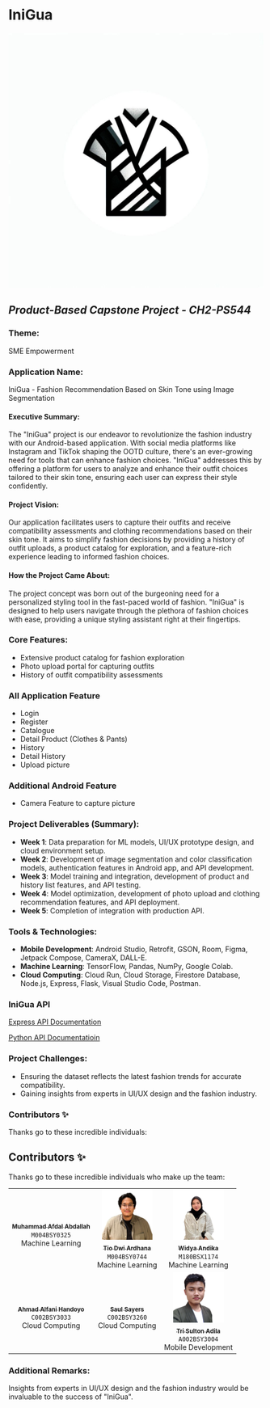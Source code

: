 # IniGua
![IniGua Logo](https://github.com/CH2-PS544-IniGua/.github/blob/main/profile/asset/inigua.jpg?raw=true)

## _Product-Based Capstone Project - CH2-PS544_

### Theme:
SME Empowerment

### Application Name:
IniGua - Fashion Recommendation Based on Skin Tone using Image Segmentation

#### Executive Summary:
The "IniGua" project is our endeavor to revolutionize the fashion industry with our Android-based application. With social media platforms like Instagram and TikTok shaping the OOTD culture, there's an ever-growing need for tools that can enhance fashion choices. "IniGua" addresses this by offering a platform for users to analyze and enhance their outfit choices tailored to their skin tone, ensuring each user can express their style confidently.

#### Project Vision:
Our application facilitates users to capture their outfits and receive compatibility assessments and clothing recommendations based on their skin tone. It aims to simplify fashion decisions by providing a history of outfit uploads, a product catalog for exploration, and a feature-rich experience leading to informed fashion choices.

#### How the Project Came About:
The project concept was born out of the burgeoning need for a personalized styling tool in the fast-paced world of fashion. "IniGua" is designed to help users navigate through the plethora of fashion choices with ease, providing a unique styling assistant right at their fingertips.

### Core Features:
- Extensive product catalog for fashion exploration
- Photo upload portal for capturing outfits
- History of outfit compatibility assessments

### All Application Feature
- Login
- Register
- Catalogue
- Detail Product (Clothes & Pants)
- History
- Detail History
- Upload picture

### Additional Android Feature
- Camera Feature to capture picture

### Project Deliverables (Summary):
- **Week 1**: Data preparation for ML models, UI/UX prototype design, and cloud environment setup.
- **Week 2**: Development of image segmentation and color classification models, authentication features in Android app, and API development.
- **Week 3**: Model training and integration, development of product and history list features, and API testing.
- **Week 4**: Model optimization, development of photo upload and clothing recommendation features, and API deployment.
- **Week 5**: Completion of integration with production API.

### Tools & Technologies:
- **Mobile Development**: Android Studio, Retrofit, GSON, Room, Figma, Jetpack Compose, CameraX, DALL-E.
- **Machine Learning**: TensorFlow, Pandas, NumPy, Google Colab.
- **Cloud Computing**: Cloud Run, Cloud Storage, Firestore Database, Node.js, Express, Flask, Visual Studio Code, Postman.

### IniGua API
[Express API Documentation](https://github.com/CH2-PS544-IniGua/capstone-express-backend/tree/main/api_documentation)

[Python API Documentatioin](https://github.com/CH2-PS544-IniGua/capstone-python-backend/tree/main/api_documentation)

### Project Challenges:
- Ensuring the dataset reflects the latest fashion trends for accurate compatibility.
- Gaining insights from experts in UI/UX design and the fashion industry.

### Contributors ✨
Thanks go to these incredible individuals:

## Contributors ✨
Thanks go to these incredible individuals who make up the team:

<!-- markdownlint-disable -->
<table>
  <tr>
    <td align="center"><a href="https://github.com/afdalabdallah"><img src="https://avatars.githubusercontent.com/u/90978855?v=4" width="100px;" alt=""/><br /><sub><b>Muhammad Afdal Abdallah</b></sub></a><br /><code>M004BSY0325</code><br />Machine Learning</td>
    <td align="center"><a href="https://github.com/Tiodwiardhana"><img src="https://github.com/CH2-PS544-IniGua/.github/blob/main/profile/asset/tio.jpg?raw=true" width="100px;" height="100px;" alt=""/><br /><sub><b>Tio Dwi Ardhana</b></sub></a><br /><code>M004BSY0744</code><br />Machine Learning</td>
    <td align="center"><a href="https://github.com/widyaandiikaa" ><img src="https://github.com/CH2-PS544-IniGua/.github/blob/main/profile/asset/widya.png?raw=true" width="100px;" alt=""/><br /><sub><b>Widya Andika</b></sub></a><br /><code>M180BSX1174</code><br />Machine Learning</td>
  </tr>
  <tr>
    <td align="center"><a href="https://github.com/blueguy42"><img src="https://avatars.githubusercontent.com/u/70305222?v=4" width="100px;" alt=""/><br /><sub><b>Ahmad Alfani Handoyo</b></sub></a><br /><code>C002BSY3033</code><br />Cloud Computing</td>
    <td align="center"><a href="https://github.com/saulsayerz"><img src="https://avatars.githubusercontent.com/u/65936808?v=4" width="100px;" alt=""/><br /><sub><b>Saul Sayers</b></sub></a><br /><code>C002BSY3260</code><br />Cloud Computing</td>
    <td align="center"><a href="https://github.com/hilalhmdy"><img src="https://github.com/CH2-PS544-IniGua/.github/blob/main/profile/asset/sulton.jpg?raw=true" width="100px;" height="100px;" alt=""/><br /><sub><b>Tri Sulton Adila</b></sub></a><br /><code>A002BSY3004</code><br />Mobile Development</td>
  </tr>
</table>
<!-- markdownlint-enable -->


### Additional Remarks:
Insights from experts in UI/UX design and the fashion industry would be invaluable to the success of "IniGua".

